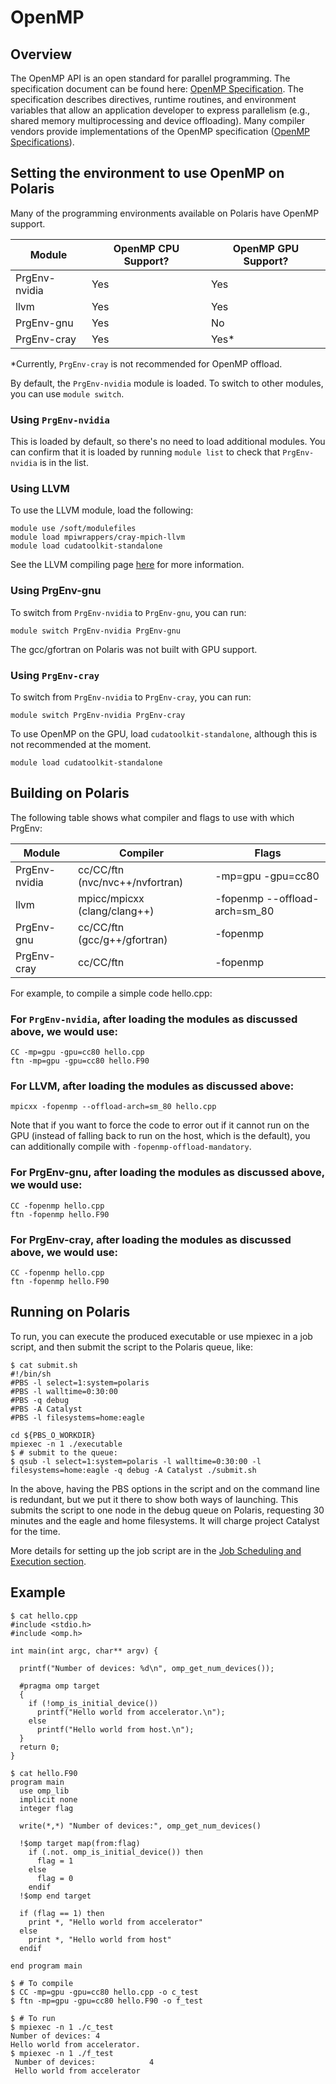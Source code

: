 # OpenMP

## Overview

The OpenMP API is an open standard for parallel programming. The specification document can be found here: [OpenMP Specification](https://www.openmp.org). The specification describes directives, runtime routines, and environment variables that allow an application developer to express parallelism (e.g., shared memory multiprocessing and device offloading). Many compiler vendors provide implementations of the OpenMP specification ([OpenMP Specifications](https://www.openmp.org/specifications)).

## Setting the environment to use OpenMP on Polaris

Many of the programming environments available on Polaris have OpenMP support.

| Module | OpenMP CPU Support? | OpenMP GPU Support? |
| --- | --- | --- |
| PrgEnv-nvidia | Yes | Yes | 
| llvm | Yes | Yes |
| PrgEnv-gnu | Yes | No |
| PrgEnv-cray | Yes | Yes* |

*Currently, `PrgEnv-cray` is not recommended for OpenMP offload.

By default, the `PrgEnv-nvidia` module is loaded. To switch to other modules, you can use `module switch`.

### Using `PrgEnv-nvidia`

This is loaded by default, so there's no need to load additional modules. You can confirm that it is loaded by running `module list` to check that `PrgEnv-nvidia` is in the list.

### Using LLVM

To use the LLVM module, load the following:

```
module use /soft/modulefiles
module load mpiwrappers/cray-mpich-llvm
module load cudatoolkit-standalone
```

See the LLVM compiling page [here](../compiling-and-linking/llvm-compilers-polaris.md) for more information.

### Using PrgEnv-gnu

To switch from `PrgEnv-nvidia` to `PrgEnv-gnu`, you can run:

```
module switch PrgEnv-nvidia PrgEnv-gnu
```

The gcc/gfortran on Polaris was not built with GPU support.

### Using `PrgEnv-cray`

To switch from `PrgEnv-nvidia` to `PrgEnv-cray`, you can run:

```
module switch PrgEnv-nvidia PrgEnv-cray
```

To use OpenMP on the GPU, load `cudatoolkit-standalone`, although this is not recommended at the moment.

```
module load cudatoolkit-standalone
```

## Building on Polaris

The following table shows what compiler and flags to use with which PrgEnv:

| Module | Compiler | Flags |
| --- | --- | --- |
| PrgEnv-nvidia | cc/CC/ftn (nvc/nvc++/nvfortran) | -mp=gpu -gpu=cc80 | 
| llvm | mpicc/mpicxx (clang/clang++) | -fopenmp --offload-arch=sm_80 | 
| PrgEnv-gnu | cc/CC/ftn (gcc/g++/gfortran) | -fopenmp |
| PrgEnv-cray | cc/CC/ftn | -fopenmp |

For example, to compile a simple code hello.cpp:

### For `PrgEnv-nvidia`, after loading the modules as discussed above, we would use:

```
CC -mp=gpu -gpu=cc80 hello.cpp
ftn -mp=gpu -gpu=cc80 hello.F90
```

### For LLVM, after loading the modules as discussed above:

```
mpicxx -fopenmp --offload-arch=sm_80 hello.cpp 
```

Note that if you want to force the code to error out if it cannot run on the GPU (instead of falling back to run on the host, which is the default), you can additionally compile with `-fopenmp-offload-mandatory`.

### For PrgEnv-gnu, after loading the modules as discussed above, we would use:

```
CC -fopenmp hello.cpp
ftn -fopenmp hello.F90
```

### For PrgEnv-cray, after loading the modules as discussed above, we would use:

```
CC -fopenmp hello.cpp
ftn -fopenmp hello.F90
```

## Running on Polaris

To run, you can execute the produced executable or use mpiexec in a job script, and then submit the script to the Polaris queue, like:

```
$ cat submit.sh
#!/bin/sh
#PBS -l select=1:system=polaris
#PBS -l walltime=0:30:00
#PBS -q debug 
#PBS -A Catalyst
#PBS -l filesystems=home:eagle

cd ${PBS_O_WORKDIR}
mpiexec -n 1 ./executable
$ # submit to the queue:
$ qsub -l select=1:system=polaris -l walltime=0:30:00 -l filesystems=home:eagle -q debug -A Catalyst ./submit.sh
```

In the above, having the PBS options in the script and on the command line is redundant, but we put it there to show both ways of launching. This submits the script to one node in the debug queue on Polaris, requesting 30 minutes and the eagle and home filesystems. It will charge project Catalyst for the time.

More details for setting up the job script are in the [Job Scheduling and Execution section](../../running-jobs/index.md).

## Example

```
$ cat hello.cpp
#include <stdio.h>
#include <omp.h>

int main(int argc, char** argv) {

  printf("Number of devices: %d\n", omp_get_num_devices());

  #pragma omp target
  {
    if (!omp_is_initial_device())
      printf("Hello world from accelerator.\n");
    else
      printf("Hello world from host.\n");
  }
  return 0;
}

$ cat hello.F90
program main
  use omp_lib
  implicit none
  integer flag
  
  write(*,*) "Number of devices:", omp_get_num_devices()

  !$omp target map(from:flag)
    if (.not. omp_is_initial_device()) then
      flag = 1
    else
      flag = 0
    endif
  !$omp end target

  if (flag == 1) then
    print *, "Hello world from accelerator"
  else
    print *, "Hello world from host"
  endif

end program main

$ # To compile
$ CC -mp=gpu -gpu=cc80 hello.cpp -o c_test
$ ftn -mp=gpu -gpu=cc80 hello.F90 -o f_test

$ # To run 
$ mpiexec -n 1 ./c_test
Number of devices: 4
Hello world from accelerator.
$ mpiexec -n 1 ./f_test
 Number of devices:            4
 Hello world from accelerator
```

